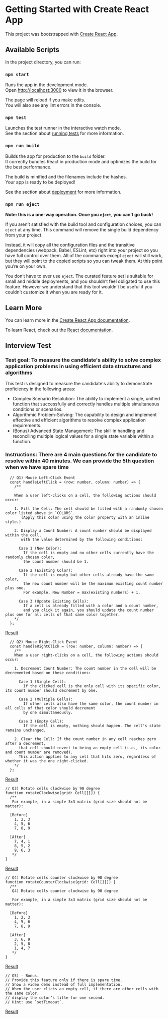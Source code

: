 # Getting Started with Create React App

This project was bootstrapped with [Create React App](https://github.com/facebook/create-react-app).

## Available Scripts

In the project directory, you can run:

### `npm start`

Runs the app in the development mode.\
Open [http://localhost:3000](http://localhost:3000) to view it in the browser.

The page will reload if you make edits.\
You will also see any lint errors in the console.

### `npm test`

Launches the test runner in the interactive watch mode.\
See the section about [running tests](https://facebook.github.io/create-react-app/docs/running-tests) for more information.

### `npm run build`

Builds the app for production to the `build` folder.\
It correctly bundles React in production mode and optimizes the build for the best performance.

The build is minified and the filenames include the hashes.\
Your app is ready to be deployed!

See the section about [deployment](https://facebook.github.io/create-react-app/docs/deployment) for more information.

### `npm run eject`

**Note: this is a one-way operation. Once you `eject`, you can’t go back!**

If you aren’t satisfied with the build tool and configuration choices, you can `eject` at any time. This command will remove the single build dependency from your project.

Instead, it will copy all the configuration files and the transitive dependencies (webpack, Babel, ESLint, etc) right into your project so you have full control over them. All of the commands except `eject` will still work, but they will point to the copied scripts so you can tweak them. At this point you’re on your own.

You don’t have to ever use `eject`. The curated feature set is suitable for small and middle deployments, and you shouldn’t feel obligated to use this feature. However we understand that this tool wouldn’t be useful if you couldn’t customize it when you are ready for it.

## Learn More

You can learn more in the [Create React App documentation](https://facebook.github.io/create-react-app/docs/getting-started).

To learn React, check out the [React documentation](https://reactjs.org/).

## Interview Test

### Test goal: To measure the candidate's ability to solve complex application problems in using efficient data structures and algorithms

This test is designed to measure the candidate's ability to demonstrate proficiency in the following areas:

- Complex Scenario Resolution: The ability to implement a single, unified function that successfully and correctly handles multiple simultaneous conditions or scenarios.
- Algorithmic Problem-Solving: The capability to design and implement effective and efficient algorithms to resolve complex application requirements.
- (Bonus) Advanced State Management: The skill in handling and reconciling multiple logical values for a single state variable within a function.

### Instructions: There are 4 main questions for the candidate to resolve within 40 minutes. We can provide the 5th question when we have spare time

```
  // Q1) Mouse Left-Click Event
  const handleLeftClick = (row: number, column: number) => {
    /**

    When a user left-clicks on a cell, the following actions should occur:

    1. Fill the Cell: The cell should be filled with a randomly chosen color listed above in `COLORS`.
       (Apply this color using the color property with an inline style.)

    2. Display a Count Number: A count number should be displayed within the cell,
       with the value determined by the following conditions:

      Case 1 (New Color):
        If the cell is empty and no other cells currently have the randomly chosen color,
        the count number should be 1.

      Case 2 (Existing Color):
        If the cell is empty but other cells already have the same color,
        the new count number will be the maximum existing count number plus one.
        For example, New Number = max(existing numbers) + 1.

      Case 3 (Update Existing Cells):
        If a cell is already filled with a color and a count number,
        and you click it again, you should update the count number plus one for all cells of that same color together.
    */
  };
```

[Result](<Screencast from 2025-09-25 20-46-06.webm>)

```
  // Q2) Mouse Right-Click Event
  const handleRightClick = (row: number, column: number) => {
    /**
    When a user right-clicks on a cell, the following actions should occur:

    1. Decrement Count Number: The count number in the cell will be decremented based on these conditions:

      Case 1 (Single Cell):
        If the clicked cell is the only cell with its specific color, its count number should decrement by one.

      Case 2 (Multiple Cells):
        If other cells also have the same color, the count number in all cells of that color should decrement 
        by one simultaneously.

      Case 3 (Empty Cell):
        If the cell is empty, nothing should happen. The cell's state remains unchanged.

    2. Clear the Cell: If the count number in any cell reaches zero after a decrement,
      that cell should revert to being an empty cell (i.e., its color and count number are removed). 
      This action applies to any cell that hits zero, regardless of whether it was the one right-clicked.
    */
  };
```

[Result](<Screencast from 2025-09-25 20-50-17.webm>)

```
// Q3) Rotate cells clockwise by 90 degree
function rotateClockwise(grid: Cell[][]) {
  /**
   For example, in a simple 3x3 matrix (grid size should not be matter):

  [Before]
    1, 2, 3
    4, 5, 6
    7, 8, 9
  
  [After]
    7, 4, 1
    8, 5, 2
​    9, 6, 3​
   */
}
```

[Result](<Screencast from 2025-09-25 20-55-41.webm>)

```
// Q4) Rotate cells counter clockwise by 90 degree
function rotateCounterClockwise(grid: Cell[][]) {
  /**
   Q4) Rotate cells counter clockwise by 90 degree

   For example, in a simple 3x3 matrix (grid size should not be matter):

  [Before]
    1, 2, 3
    4, 5, 6
    7, 8, 9
  
  [After]
    3, 6, 9
    2, 5, 8
​    1, 4, 7​
   */
}
```

[Result](<Screencast from 2025-09-25 20-58-24.webm>)

```
// Q5) - Bonus.
// Provide this feature only if there is spare time.
// Show a video demo instead of full implementation.
// When the user clicks an empty cell, if there are other cells with the same color,
// display the color’s title for one second.
// Hint: use `setTimeout`.
```

[Result](<Screencast from 2025-09-25 21-06-44.webm>)
